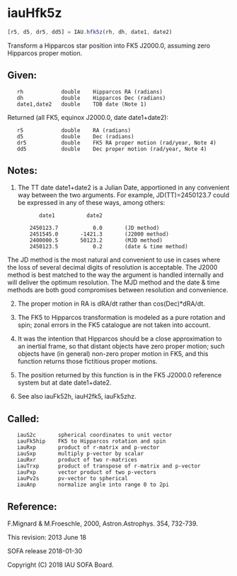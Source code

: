 # iauHfk5z

```js
[r5, d5, dr5, dd5] = IAU.hfk5z(rh, dh, date1, date2)
```

Transform a Hipparcos star position into FK5 J2000.0, assuming
zero Hipparcos proper motion.

## Given:
```
   rh            double    Hipparcos RA (radians)
   dh            double    Hipparcos Dec (radians)
   date1,date2   double    TDB date (Note 1)
```

Returned (all FK5, equinox J2000.0, date date1+date2):
```
   r5            double    RA (radians)
   d5            double    Dec (radians)
   dr5           double    FK5 RA proper motion (rad/year, Note 4)
   dd5           double    Dec proper motion (rad/year, Note 4)
```

## Notes:

1) The TT date date1+date2 is a Julian Date, apportioned in any
   convenient way between the two arguments.  For example,
   JD(TT)=2450123.7 could be expressed in any of these ways,
   among others:

```
          date1          date2

       2450123.7           0.0       (JD method)
       2451545.0       -1421.3       (J2000 method)
       2400000.5       50123.2       (MJD method)
       2450123.5           0.2       (date & time method)
```

   The JD method is the most natural and convenient to use in
   cases where the loss of several decimal digits of resolution
   is acceptable.  The J2000 method is best matched to the way
   the argument is handled internally and will deliver the
   optimum resolution.  The MJD method and the date & time methods
   are both good compromises between resolution and convenience.

2) The proper motion in RA is dRA/dt rather than cos(Dec)*dRA/dt.

3) The FK5 to Hipparcos transformation is modeled as a pure rotation
   and spin;  zonal errors in the FK5 catalogue are not taken into
   account.

4) It was the intention that Hipparcos should be a close
   approximation to an inertial frame, so that distant objects have
   zero proper motion;  such objects have (in general) non-zero
   proper motion in FK5, and this function returns those fictitious
   proper motions.

5) The position returned by this function is in the FK5 J2000.0
   reference system but at date date1+date2.

6) See also iauFk52h, iauH2fk5, iauFk5zhz.

## Called:
```
   iauS2c       spherical coordinates to unit vector
   iauFk5hip    FK5 to Hipparcos rotation and spin
   iauRxp       product of r-matrix and p-vector
   iauSxp       multiply p-vector by scalar
   iauRxr       product of two r-matrices
   iauTrxp      product of transpose of r-matrix and p-vector
   iauPxp       vector product of two p-vectors
   iauPv2s      pv-vector to spherical
   iauAnp       normalize angle into range 0 to 2pi
```

## Reference:

   F.Mignard & M.Froeschle, 2000, Astron.Astrophys. 354, 732-739.

This revision:  2013 June 18

SOFA release 2018-01-30

Copyright (C) 2018 IAU SOFA Board.